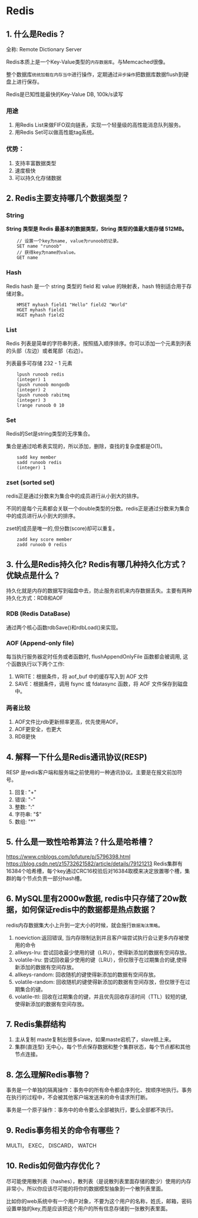 # Redis
## 1. 什么是Redis？
全称: Remote Dictionary Server

Redis本质上是一个Key-Value类型的`内存数据库`。与Memcached很像。

整个数据库`统统加载在内存当中`进行操作，定期通过`异步操作`把数据库数据flush到硬盘上进行保存。

Redis是已知性能最快的Key-Value DB, 100k/s读写

### 用途
1. 用Redis List来做FIFO双向链表，实现一个轻量级的高性能消息队列服务。
2. 用Redis Set可以做高性能tag系统。

### 优势：
1. 支持丰富数据类型
2. 速度极快
3. 可以持久化存储数据
   
## 2. Redis主要支持哪几个数据类型？
### String
**String 类型是 Redis 最基本的数据类型，String 类型的值最大能存储 512MB。**
```
    // 设置一个key为name, value为runoob的记录。
    SET name "runoob" 
    // 获得key为name的value。
    GET name
```    
### Hash
Redis hash 是一个 string 类型的 field 和 value 的映射表，hash 特别适合用于存储对象。
```
    HMSET myhash field1 "Hello" field2 "World"
    HGET myhash field1
    HGET myhash field2
```

### List
Redis 列表是简单的字符串列表，按照插入顺序排序。你可以添加一个元素到列表的头部（左边）或者尾部（右边）。

列表最多可存储 232 - 1 元素
```
    lpush runoob redis
    (integer) 1
    lpush runoob mongodb
    (integer) 2
    lpush runoob rabitmq
    (integer) 3
    lrange runoob 0 10
```

### Set
Redis的Set是string类型的无序集合。

集合是通过哈希表实现的，所以添加，删除，查找的复杂度都是O(1)。
```
    sadd key member
    sadd runoob redis
    (integer) 1
```

### zset (sorted set)
redis正是通过分数来为集合中的成员进行从小到大的排序。

不同的是每个元素都会关联一个double类型的分数。redis正是通过分数来为集合中的成员进行从小到大的排序。

zset的成员是唯一的,但分数(score)却可以重复。
```
    zadd key score member
    zadd runoob 0 redis
```

## 3. 什么是Redis持久化? Redis有哪几种持久化方式？优缺点是什么？
持久化就是内存的数据写到磁盘中去，防止服务宕机来内存数据丢失。主要有两种持久化方式：RDB和AOF
### RDB (Redis DataBase)
通过两个核心函数rdbSave()和rdbLoad()来实现。
### AOF (Append-only file)
每当执行服务器定时任务或者函数时, flushAppendOnlyFile 函数都会被调用, 这个函数执行以下两个工作:
1. WRITE：根据条件，将 aof_buf 中的缓存写入到 AOF 文件
2. SAVE：根据条件，调用 fsync 或 fdatasync 函数，将 AOF 文件保存到磁盘中。
### 两者比较
1. AOF文件比rdb更新频率更高，优先使用AOF。
2. AOF更安全，也更大
3. RDB更快

## 4. 解释一下什么是Redis通讯协议(RESP)
RESP 是redis客户端和服务端之前使用的一种通讯协议。主要是在报文前加符号。
1. 回复: "+"
2. 错误: "-"
3. 整数: ":"
4. 字符串: "$"
5. 数组: "*"

## 5. 什么是一致性哈希算法？什么是哈希槽？
https://www.cnblogs.com/lpfuture/p/5796398.html
https://blog.csdn.net/z15732621582/article/details/79121213
Redis集群有16384个哈希槽，每个key通过CRC16校验后对16384取模来决定放置哪个槽，集群的每个节点负责一部分hash槽。

## 6. MySQL里有2000w数据, redis中只存储了20w数据，如何保证redis中的数据都是热点数据？
redis内存数据集大小上升到一定大小的时候，就会施行`数据淘汰策略`。
1. noeviction:返回错误, 当内存限制达到并且客户端尝试执行会让更多内存被使用的命令
2. allkeys-lru: 尝试回收最少使用的键（LRU），使得新添加的数据有空间存放。
3. volatile-lru: 尝试回收最少使用的键（LRU），但仅限于在过期集合的键,使得新添加的数据有空间存放。
4. allkeys-random: 回收随机的键使得新添加的数据有空间存放。
5. volatile-random: 回收随机的键使得新添加的数据有空间存放，但仅限于在过期集合的键。
6. volatile-ttl: 回收在过期集合的键，并且优先回收存活时间（TTL）较短的键,使得新添加的数据有空间存放。

## 7. Redis集群结构
1. 主从复制
   maste复制出很多slave，如果maste宕机了，slave抵上来。
2. 集群(直连型)
   无中心，每个节点保存数据和整个集群状态，每个节点都和其他节点连接。

## 8. 怎么理解Redis事物？
事务是一个单独的隔离操作：事务中的所有命令都会序列化、按顺序地执行。事务在执行的过程中，不会被其他客户端发送来的命令请求所打断。

事务是一个原子操作：事务中的命令要么全部被执行，要么全部都不执行。

## 9. Redis事务相关的命令有哪些？
MULTI， EXEC， DISCARD， WATCH

## 10. Redis如何做内存优化？
尽可能使用散列表（hashes），散列表（是说散列表里面存储的数少）使用的内存非常小，所以你应该尽可能的将你的数据模型抽象到一个散列表里面。

比如你的web系统中有一个用户对象，不要为这个用户的名称，姓氏，邮箱，密码设置单独的key,而是应该把这个用户的所有信息存储到一张散列表里面。


